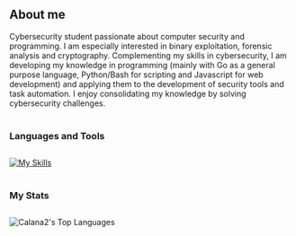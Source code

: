 <h2>About me</h2>
 Cybersecurity student passionate about computer security and programming. I am especially interested in binary exploitation, forensic analysis and cryptography. Complementing my skills in cybersecurity, I am developing my knowledge in programming (mainly with Go as a general purpose language, Python/Bash for scripting and Javascript for web development) and applying them to the development of security tools and task automation. I enjoy consolidating my knowledge by solving cybersecurity challenges.
<br/><br/>

<!-- Tech stack icons -->  
<h3>Languages and Tools</h3>
<h2></h2>

[![My Skills](https://skillicons.dev/icons?i=go,python,bash,git,ts,js,html,css,react,nextjs,tailwind,postgresql,mysql,sqlite)](https://skillicons.dev)
<br/><br/>


<!-- Stats -->
<h3>My Stats</h3>
<h2></h2>

![Calana2's Top Languages](https://github-readme-stats.vercel.app/api/top-langs/?username=Calana2&theme=dark&show_icons=true&hide_border=true&layout=compact)

